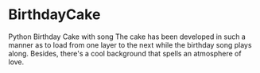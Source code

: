 # BirthdayCake
Python Birthday Cake with song
The cake has been developed in such a manner as to load from one layer to the next while the birthday song plays along. Besides, there's a cool background that spells an atmosphere of love.
